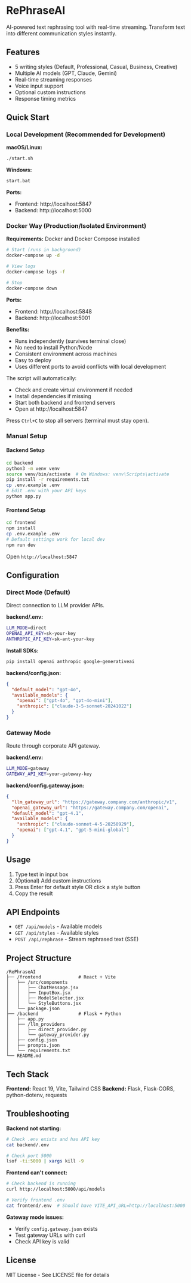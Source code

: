 # RePhraseAI

AI-powered text rephrasing tool with real-time streaming. Transform text into different communication styles instantly.

## Features

- 5 writing styles (Default, Professional, Casual, Business, Creative)
- Multiple AI models (GPT, Claude, Gemini)
- Real-time streaming responses
- Voice input support
- Optional custom instructions
- Response timing metrics

## Quick Start

### Local Development (Recommended for Development)

**macOS/Linux:**
```bash
./start.sh
```

**Windows:**
```bash
start.bat
```

**Ports:**
- Frontend: http://localhost:5847
- Backend: http://localhost:5000

### Docker Way (Production/Isolated Environment)

**Requirements:** Docker and Docker Compose installed

```bash
# Start (runs in background)
docker-compose up -d

# View logs
docker-compose logs -f

# Stop
docker-compose down
```

**Ports:**
- Frontend: http://localhost:5848
- Backend: http://localhost:5001

**Benefits:**
- Runs independently (survives terminal close)
- No need to install Python/Node
- Consistent environment across machines
- Easy to deploy
- Uses different ports to avoid conflicts with local development

The script will automatically:
- Check and create virtual environment if needed
- Install dependencies if missing
- Start both backend and frontend servers
- Open at http://localhost:5847

Press `Ctrl+C` to stop all servers (terminal must stay open).

### Manual Setup

#### Backend Setup

```bash
cd backend
python3 -m venv venv
source venv/bin/activate  # On Windows: venv\Scripts\activate
pip install -r requirements.txt
cp .env.example .env
# Edit .env with your API keys
python app.py
```

#### Frontend Setup

```bash
cd frontend
npm install
cp .env.example .env
# Default settings work for local dev
npm run dev
```

Open `http://localhost:5847`

## Configuration

### Direct Mode (Default)

Direct connection to LLM provider APIs.

**backend/.env:**
```bash
LLM_MODE=direct
OPENAI_API_KEY=sk-your-key
ANTHROPIC_API_KEY=sk-ant-your-key
```

**Install SDKs:**
```bash
pip install openai anthropic google-generativeai
```

**backend/config.json:**
```json
{
  "default_model": "gpt-4o",
  "available_models": {
    "openai": ["gpt-4o", "gpt-4o-mini"],
    "anthropic": ["claude-3-5-sonnet-20241022"]
  }
}
```

### Gateway Mode

Route through corporate API gateway.

**backend/.env:**
```bash
LLM_MODE=gateway
GATEWAY_API_KEY=your-gateway-key
```

**backend/config.gateway.json:**
```json
{
  "llm_gateway_url": "https://gateway.company.com/anthropic/v1",
  "openai_gateway_url": "https://gateway.company.com/openai",
  "default_model": "gpt-4.1",
  "available_models": {
    "anthropic": ["claude-sonnet-4-5-20250929"],
    "openai": ["gpt-4.1", "gpt-5-mini-global"]
  }
}
```

## Usage

1. Type text in input box
2. (Optional) Add custom instructions
3. Press Enter for default style OR click a style button
4. Copy the result

## API Endpoints

- `GET /api/models` - Available models
- `GET /api/styles` - Available styles
- `POST /api/rephrase` - Stream rephrased text (SSE)

## Project Structure

```
/RePhraseAI
├── /frontend              # React + Vite
│   ├── /src/components
│   │   ├── ChatMessage.jsx
│   │   ├── InputBox.jsx
│   │   ├── ModelSelector.jsx
│   │   └── StyleButtons.jsx
│   └── package.json
├── /backend               # Flask + Python
│   ├── app.py
│   ├── /llm_providers
│   │   ├── direct_provider.py
│   │   └── gateway_provider.py
│   ├── config.json
│   ├── prompts.json
│   └── requirements.txt
└── README.md
```

## Tech Stack

**Frontend:** React 19, Vite, Tailwind CSS
**Backend:** Flask, Flask-CORS, python-dotenv, requests

## Troubleshooting

**Backend not starting:**
```bash
# Check .env exists and has API key
cat backend/.env

# Check port 5000
lsof -ti:5000 | xargs kill -9
```

**Frontend can't connect:**
```bash
# Check backend is running
curl http://localhost:5000/api/models

# Verify frontend .env
cat frontend/.env  # Should have VITE_API_URL=http://localhost:5000
```

**Gateway mode issues:**
- Verify `config.gateway.json` exists
- Test gateway URLs with curl
- Check API key is valid

## License

MIT License - See LICENSE file for details
